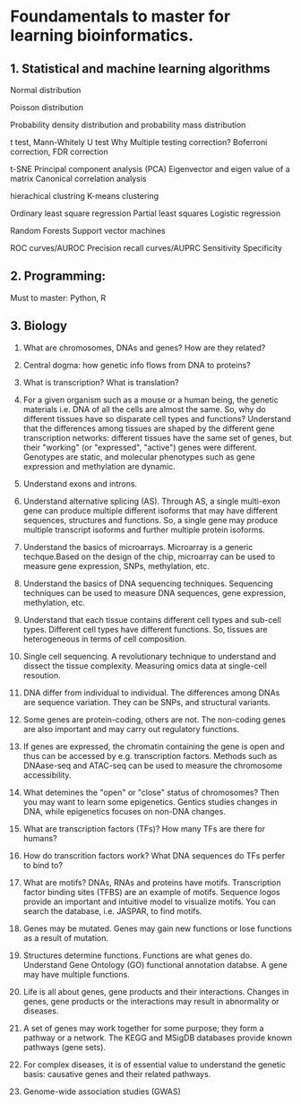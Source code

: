 # Foundamentals to master for learning bioinformatics.
## 1. Statistical and machine learning algorithms
  Normal distribution
  
  Poisson distribution
  
  Probability density distribution and probability mass distribution
  
  t test, Mann-Whitely U test
  Why Multiple testing correction? Boferroni correction, FDR correction
  
  t-SNE
  Principal component analysis (PCA)
  Eigenvector and eigen value of a matrix
  Canonical correlation analysis
  
  hierachical clustring
  K-means clustering
  
  Ordinary least square regression
  Partial least squares
  Logistic regression
  
  Random Forests
  Support vector machines
  
  ROC curves/AUROC
  Precision recall curves/AUPRC
  Sensitivity
  Specificity
  
## 2. Programming:
 Must to master: Python, R

## 3. Biology

1. What are chromosomes, DNAs and genes? How are they related?

2. Central dogma: how genetic info flows from DNA to proteins?

3. What is transcription? What is translation?

4. For a given organism such as a mouse or a human being, the genetic materials i.e. DNA of all the cells are almost the same. So, why do different tissues have so disparate cell types and functions? Understand that the differences among tissues are shaped by the different gene transcription networks: different tissues have the same set of genes, but their "working" (or "expressed", "active") genes were different. Genotypes are static, and molecular phenotypes such as gene expression and methylation are dynamic.

5. Understand exons and introns.

6. Understand alternative splicing (AS). Through AS, a single multi-exon gene can produce multiple different isoforms that may have different sequences, structures and functions. So, a single gene may produce multiple transcript isoforms and further multiple protein isoforms.

7. Understand the basics of microarrays. Microarray is a generic techque.Based on the design of the chip, microarray can be used to measure gene expression, SNPs, methylation, etc.

8. Understand the basics of DNA sequencing techniques. Sequencing techniques can be used to measure DNA sequences, gene expression, methylation, etc.

9. Understand that each tissue contains different cell types and sub-cell types. Different cell types have different functions. So, tissues are heterogeneous in terms of cell composition.

10. Single cell sequencing. A revolutionary technique to understand and dissect the tissue complexity. Measuring omics data at single-cell resoution.

11. DNA differ from individual to individual. The differences among DNAs are sequence variation. They can be SNPs, and structural variants.

12. Some genes are protein-coding, others are not. The non-coding genes are also important and may carry out regulatory functions.

13. If genes are expressed, the chromatin containing the gene is open and thus can be accessed by e.g. transcription factors. Methods such as DNAase-seq and ATAC-seq can be used to measure the chromosome accessibility. 

14. What detemines the "open" or "close" status of chromosomes? Then you may want to learn some epigenetics. Gentics studies changes in DNA, while epigenetics focuses on non-DNA changes.

15. What are transcription factors (TFs)? How many TFs are there for humans?

16. How do transcrition factors work? What DNA sequences do TFs perfer to bind to?

17. What are motifs? DNAs, RNAs and proteins have motifs. Transcription factor binding sites (TFBS) are an example of motifs. Sequence logos provide an important and intuitive model to visualize motifs. You can search the database, i.e. JASPAR, to find motifs.

18. Genes may be mutated. Genes may gain new functions or lose functions as a result of mutation.

19. Structures determine functions. Functions are what genes do. Understand Gene Ontology (GO) functional annotation databse. A gene may have multiple functions.

20. Life is all about genes, gene products and their interactions. Changes in genes, gene products or the interactions may result in abnormality or diseases.

21. A set of genes may work together for some purpose; they form a pathway or a network. The KEGG and MSigDB databases provide known pathways (gene sets).

22. For complex diseases, it is of essential value to understand the genetic basis: causative genes and their related pathways.

23. Genome-wide association studies (GWAS)










